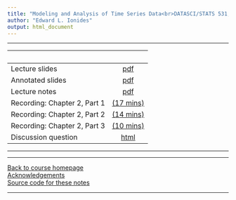 ```yaml
---
title: "Modeling and Analysis of Time Series Data<br>DATASCI/STATS 531, Winter 2024<br>Chapter 2: Estimating trend and autocovariance"
author: "Edward L. Ionides"
output: html_document
---
```


----------------------

| &nbsp;          | &nbsp;                            |
|:------------|:-------------------------------------:|
| Lecture slides  | [pdf](slides.pdf)   |
| Annotated slides | [pdf](slides-annotated.pdf) |
| Lecture notes   | [pdf](notes.pdf) |
| Recording: Chapter 2, Part 1  | [(17 mins)](https://youtu.be/lKQHUlBJafo) |
| Recording: Chapter 2, Part 2  | [(14 mins)](https://youtu.be/RiBDMz17ldM) |
| Recording: Chapter 2, Part 3  | [(10 mins)](https://youtu.be/WX-nJEEyeNA) |
| Discussion question | [html](discussion.html) 
---------------------

----------------------

[Back to course homepage](../index.html)  
[Acknowledgements](../acknowledge.html)  
[Source code for these notes](http://github.com/ionides/531w24/tree/master/02/)


----------------------
